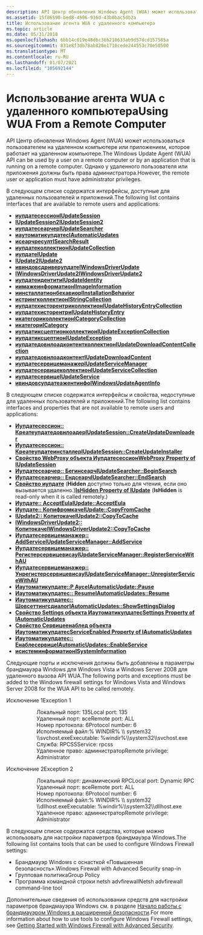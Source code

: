 ```yaml
---
description: API Центр обновления Windows Agent (WUA) может использоваться пользователем на удаленном компьютере или приложением, которое работает на удаленном компьютере. Однако у удаленного пользователя или приложения должны быть права администратора.
ms.assetid: 15f86590-bed8-4506-916d-43b0bac5db2a
title: Использование агента WUA с удаленного компьютера
ms.topic: article
ms.date: 05/31/2018
ms.openlocfilehash: 6bb14c019e48d6c36b210633ab9d57dcd157585a
ms.sourcegitcommit: 831e8f3db78ab820e1710cede244553c70e50500
ms.translationtype: MT
ms.contentlocale: ru-RU
ms.lasthandoff: 01/07/2021
ms.locfileid: "105692144"
---
```

# <a name="using-wua-from-a-remote-computer"></a><span data-ttu-id="37046-104">Использование агента WUA с удаленного компьютера</span><span class="sxs-lookup"><span data-stu-id="37046-104">Using WUA From a Remote Computer</span></span>

<span data-ttu-id="37046-105">API Центр обновления Windows Agent (WUA) может использоваться пользователем на удаленном компьютере или приложением, которое работает на удаленном компьютере.</span><span class="sxs-lookup"><span data-stu-id="37046-105">The Windows Update Agent (WUA) API can be used by a user on a remote computer or by an application that is running on a remote computer.</span></span> <span data-ttu-id="37046-106">Однако у удаленного пользователя или приложения должны быть права администратора.</span><span class="sxs-lookup"><span data-stu-id="37046-106">However, the remote user or application must have administrator privileges.</span></span>

<span data-ttu-id="37046-107">В следующем списке содержатся интерфейсы, доступные для удаленных пользователей и приложений.</span><span class="sxs-lookup"><span data-stu-id="37046-107">The following list contains interfaces that are available to remote users and applications:</span></span>

-   [<span data-ttu-id="37046-108">**иупдатесессион**</span><span class="sxs-lookup"><span data-stu-id="37046-108">**IUpdateSession**</span></span>](/windows/desktop/api/Wuapi/nn-wuapi-iupdatesession)
-   [<span data-ttu-id="37046-109">**IUpdateSession2**</span><span class="sxs-lookup"><span data-stu-id="37046-109">**IUpdateSession2**</span></span>](/windows/desktop/api/Wuapi/nn-wuapi-iupdatesession2)
-   [<span data-ttu-id="37046-110">**иупдатесеарчер**</span><span class="sxs-lookup"><span data-stu-id="37046-110">**IUpdateSearcher**</span></span>](/windows/desktop/api/Wuapi/nn-wuapi-iupdatesearcher)
-   [<span data-ttu-id="37046-111">**иаутоматикупдатес**</span><span class="sxs-lookup"><span data-stu-id="37046-111">**IAutomaticUpdates**</span></span>](/windows/desktop/api/Wuapi/nn-wuapi-iautomaticupdates)
-   [<span data-ttu-id="37046-112">**исеарчресулт**</span><span class="sxs-lookup"><span data-stu-id="37046-112">**ISearchResult**</span></span>](/windows/desktop/api/Wuapi/nn-wuapi-isearchresult)
-   [<span data-ttu-id="37046-113">**иупдатеколлектион**</span><span class="sxs-lookup"><span data-stu-id="37046-113">**IUpdateCollection**</span></span>](/windows/desktop/api/Wuapi/nn-wuapi-iupdatecollection)
-   [<span data-ttu-id="37046-114">**иупдате**</span><span class="sxs-lookup"><span data-stu-id="37046-114">**IUpdate**</span></span>](/windows/desktop/api/Wuapi/nn-wuapi-iupdate)
-   [<span data-ttu-id="37046-115">**IUpdate2**</span><span class="sxs-lookup"><span data-stu-id="37046-115">**IUpdate2**</span></span>](/windows/desktop/api/Wuapi/nn-wuapi-iupdate2)
-   [<span data-ttu-id="37046-116">**ивиндовсдриверупдате**</span><span class="sxs-lookup"><span data-stu-id="37046-116">**IWindowsDriverUpdate**</span></span>](/windows/desktop/api/Wuapi/nn-wuapi-iwindowsdriverupdate)
-   [<span data-ttu-id="37046-117">**IWindowsDriverUpdate2**</span><span class="sxs-lookup"><span data-stu-id="37046-117">**IWindowsDriverUpdate2**</span></span>](/windows/desktop/api/Wuapi/nn-wuapi-iwindowsdriverupdate2)
-   [<span data-ttu-id="37046-118">**иупдатеидентити**</span><span class="sxs-lookup"><span data-stu-id="37046-118">**IUpdateIdentity**</span></span>](/windows/desktop/api/Wuapi/nn-wuapi-iupdateidentity)
-   [<span data-ttu-id="37046-119">**иимажеинформатион**</span><span class="sxs-lookup"><span data-stu-id="37046-119">**IImageInformation**</span></span>](/windows/desktop/api/Wuapi/nn-wuapi-iimageinformation)
-   [<span data-ttu-id="37046-120">**иинсталлатионбехавиор**</span><span class="sxs-lookup"><span data-stu-id="37046-120">**IInstallationBehavior**</span></span>](/windows/desktop/api/Wuapi/nn-wuapi-iinstallationbehavior)
-   [<span data-ttu-id="37046-121">**истрингколлектион**</span><span class="sxs-lookup"><span data-stu-id="37046-121">**IStringCollection**</span></span>](/windows/desktop/api/Wuapi/nn-wuapi-istringcollection)
-   [<span data-ttu-id="37046-122">**иупдатехисторентриколлектион**</span><span class="sxs-lookup"><span data-stu-id="37046-122">**IUpdateHistoryEntryCollection**</span></span>](/windows/desktop/api/Wuapi/nn-wuapi-iupdatehistoryentrycollection)
-   [<span data-ttu-id="37046-123">**иупдатехисторентри**</span><span class="sxs-lookup"><span data-stu-id="37046-123">**IUpdateHistoryEntry**</span></span>](/windows/desktop/api/Wuapi/nn-wuapi-iupdatehistoryentry)
-   [<span data-ttu-id="37046-124">**икатегориколлектион**</span><span class="sxs-lookup"><span data-stu-id="37046-124">**ICategoryCollection**</span></span>](/windows/desktop/api/Wuapi/nn-wuapi-icategorycollection)
-   [<span data-ttu-id="37046-125">**икатегори**</span><span class="sxs-lookup"><span data-stu-id="37046-125">**ICategory**</span></span>](/windows/desktop/api/Wuapi/nn-wuapi-icategory)
-   [<span data-ttu-id="37046-126">**иупдатиксцептионколлектион**</span><span class="sxs-lookup"><span data-stu-id="37046-126">**IUpdateExceptionCollection**</span></span>](/windows/desktop/api/Wuapi/nn-wuapi-iupdateexceptioncollection)
-   [<span data-ttu-id="37046-127">**иупдатиксцептион**</span><span class="sxs-lookup"><span data-stu-id="37046-127">**IUpdateException**</span></span>](/windows/desktop/api/Wuapi/nn-wuapi-iupdateexception)
-   [<span data-ttu-id="37046-128">**иупдатедовнлоадконтентколлектион**</span><span class="sxs-lookup"><span data-stu-id="37046-128">**IUpdateDownloadContentCollection**</span></span>](/windows/desktop/api/Wuapi/nn-wuapi-iupdatedownloadcontentcollection)
-   [<span data-ttu-id="37046-129">**иупдатедовнлоадконтент**</span><span class="sxs-lookup"><span data-stu-id="37046-129">**IUpdateDownloadContent**</span></span>](/windows/desktop/api/Wuapi/nn-wuapi-iupdatedownloadcontent)
-   [<span data-ttu-id="37046-130">**иупдатесервицеманажер**</span><span class="sxs-lookup"><span data-stu-id="37046-130">**IUpdateServiceManager**</span></span>](/windows/desktop/api/Wuapi/nn-wuapi-iupdateservicemanager)
-   [<span data-ttu-id="37046-131">**иупдатесервицеколлектион**</span><span class="sxs-lookup"><span data-stu-id="37046-131">**IUpdateServiceCollection**</span></span>](/windows/desktop/api/Wuapi/nn-wuapi-iupdateservicecollection)
-   [<span data-ttu-id="37046-132">**иупдатесервице**</span><span class="sxs-lookup"><span data-stu-id="37046-132">**IUpdateService**</span></span>](/windows/desktop/api/Wuapi/nn-wuapi-iupdateservice)
-   [<span data-ttu-id="37046-133">**ивиндовсупдатеажентинфо**</span><span class="sxs-lookup"><span data-stu-id="37046-133">**IWindowsUpdateAgentInfo**</span></span>](/windows/desktop/api/Wuapi/nn-wuapi-iwindowsupdateagentinfo)

<span data-ttu-id="37046-134">В следующем списке содержатся интерфейсы и свойства, недоступные для удаленных пользователей и приложений.</span><span class="sxs-lookup"><span data-stu-id="37046-134">The following list contains interfaces and properties that are not available to remote users and applications:</span></span>

-   [<span data-ttu-id="37046-135">**Иупдатесессион:: Креатеупдатедовнлоадер**</span><span class="sxs-lookup"><span data-stu-id="37046-135">**IUpdateSession::CreateUpdateDownloader**</span></span>](/windows/desktop/api/Wuapi/nf-wuapi-iupdatesession-createupdatedownloader)
-   [<span data-ttu-id="37046-136">**Иупдатесессион:: Креатеупдатеинсталлер**</span><span class="sxs-lookup"><span data-stu-id="37046-136">**IUpdateSession::CreateUpdateInstaller**</span></span>](/windows/desktop/api/Wuapi/nf-wuapi-iupdatesession-createupdateinstaller)
-   [<span data-ttu-id="37046-137">**Свойство WebProxy объекта Иупдатесессион**</span><span class="sxs-lookup"><span data-stu-id="37046-137">**WebProxy Property of IUpdateSession**</span></span>](/windows/desktop/api/Wuapi/nf-wuapi-iupdatesession-get_webproxy)
-   [<span data-ttu-id="37046-138">**Иупдатесеарчер:: Бегинсеарч**</span><span class="sxs-lookup"><span data-stu-id="37046-138">**IUpdateSearcher::BeginSearch**</span></span>](/windows/desktop/api/Wuapi/nf-wuapi-iupdatesearcher-beginsearch)
-   [<span data-ttu-id="37046-139">**Иупдатесеарчер:: Ендсеарч**</span><span class="sxs-lookup"><span data-stu-id="37046-139">**IUpdateSearcher::EndSearch**</span></span>](/windows/desktop/api/Wuapi/nf-wuapi-iupdatesearcher-endsearch)
-   <span data-ttu-id="37046-140">[**Свойство иупдате**](/windows/desktop/api/Wuapi/nf-wuapi-iupdate-get_ishidden) (**Hidden** доступно только для чтения, если оно вызывается удаленно.)</span><span class="sxs-lookup"><span data-stu-id="37046-140">[**IsHidden Property of IUpdate**](/windows/desktop/api/Wuapi/nf-wuapi-iupdate-get_ishidden) (**IsHidden** is read-only when it is called remotely.)</span></span>
-   [<span data-ttu-id="37046-141">**Иупдате:: AcceptEula**</span><span class="sxs-lookup"><span data-stu-id="37046-141">**IUpdate::AcceptEula**</span></span>](/windows/desktop/api/Wuapi/nf-wuapi-iupdate-accepteula)
-   [<span data-ttu-id="37046-142">**Иупдате:: Копифромкаче**</span><span class="sxs-lookup"><span data-stu-id="37046-142">**IUpdate::CopyFromCache**</span></span>](/windows/desktop/api/Wuapi/nf-wuapi-iupdate-copyfromcache)
-   [<span data-ttu-id="37046-143">**IUpdate2:: Копитокаче**</span><span class="sxs-lookup"><span data-stu-id="37046-143">**IUpdate2::CopyToCache**</span></span>](/windows/desktop/api/Wuapi/nf-wuapi-iupdate2-copytocache)
-   [<span data-ttu-id="37046-144">**IWindowsDriverUpdate2:: Копитокаче**</span><span class="sxs-lookup"><span data-stu-id="37046-144">**IWindowsDriverUpdate2::CopyToCache**</span></span>](/windows/desktop/api/Wuapi/nf-wuapi-iwindowsdriverupdate2-copytocache)
-   [<span data-ttu-id="37046-145">**Иупдатесервицеманажер:: AddService**</span><span class="sxs-lookup"><span data-stu-id="37046-145">**IUpdateServiceManager::AddService**</span></span>](/windows/desktop/api/Wuapi/nf-wuapi-iupdateservicemanager-addservice)
-   [<span data-ttu-id="37046-146">**Иупдатесервицеманажер:: Регистерсервицевисау**</span><span class="sxs-lookup"><span data-stu-id="37046-146">**IUpdateServiceManager::RegisterServiceWithAU**</span></span>](/windows/desktop/api/Wuapi/nf-wuapi-iupdateservicemanager-registerservicewithau)
-   [<span data-ttu-id="37046-147">**Иупдатесервицеманажер:: Унрегистерсервицевисау**</span><span class="sxs-lookup"><span data-stu-id="37046-147">**IUpdateServiceManager::UnregisterServiceWithAU**</span></span>](/windows/desktop/api/Wuapi/nf-wuapi-iupdateservicemanager-unregisterservicewithau)
-   [<span data-ttu-id="37046-148">**Иаутоматикупдате::P Аусе**</span><span class="sxs-lookup"><span data-stu-id="37046-148">**IAutomaticUpdate::Pause**</span></span>](/windows/desktop/api/Wuapi/nf-wuapi-iautomaticupdates-pause)
-   [<span data-ttu-id="37046-149">**Иаутоматикупдатес:: Resume**</span><span class="sxs-lookup"><span data-stu-id="37046-149">**IAutomaticUpdates::Resume**</span></span>](/windows/desktop/api/Wuapi/nf-wuapi-iautomaticupdates-resume)
-   [<span data-ttu-id="37046-150">**Иаутоматикупдатес:: Шовсеттингсдиалог**</span><span class="sxs-lookup"><span data-stu-id="37046-150">**IAutomaticUpdates::ShowSettingsDialog**</span></span>](/windows/desktop/api/Wuapi/nf-wuapi-iautomaticupdates-showsettingsdialog)
-   [<span data-ttu-id="37046-151">**Свойство Settings объекта Иаутоматикупдатес**</span><span class="sxs-lookup"><span data-stu-id="37046-151">**Settings Property of IAutomaticUpdates**</span></span>](/windows/desktop/api/Wuapi/nf-wuapi-iautomaticupdates-get_settings)
-   [<span data-ttu-id="37046-152">**Свойство Сервицеенаблед объекта Иаутоматикупдатес**</span><span class="sxs-lookup"><span data-stu-id="37046-152">**ServiceEnabled Property of IAutomaticUpdates**</span></span>](/windows/desktop/api/Wuapi/nf-wuapi-iautomaticupdates-get_serviceenabled)
-   [<span data-ttu-id="37046-153">**Иаутоматикупдатес:: Енаблесервице**</span><span class="sxs-lookup"><span data-stu-id="37046-153">**IAutomaticUpdates::EnableService**</span></span>](/windows/desktop/api/Wuapi/nf-wuapi-iautomaticupdates-enableservice)
-   [<span data-ttu-id="37046-154">**исистеминформатион**</span><span class="sxs-lookup"><span data-stu-id="37046-154">**ISystemInformation**</span></span>](/windows/desktop/api/Wuapi/nn-wuapi-isysteminformation)

<span data-ttu-id="37046-155">Следующие порты и исключения должны быть добавлены в параметры брандмауэра Windows для Windows Vista и Windows Server 2008 для удаленного вызова API WUA.</span><span class="sxs-lookup"><span data-stu-id="37046-155">The following ports and exceptions must be added to the Windows firewall settings for Windows Vista and Windows Server 2008 for the WUA API to be called remotely.</span></span>

<dl> <dt>

<span data-ttu-id="37046-156"><span id="Exception_1"></span><span id="exception_1"></span><span id="EXCEPTION_1"></span>Исключение 1</span><span class="sxs-lookup"><span data-stu-id="37046-156"><span id="Exception_1"></span><span id="exception_1"></span><span id="EXCEPTION_1"></span>Exception 1</span></span>
</dt> <dd> <dl> <dd><span data-ttu-id="37046-157">Локальный порт: 135</span><span class="sxs-lookup"><span data-stu-id="37046-157">Local port: 135</span></span></dd> <dd><span data-ttu-id="37046-158">Удаленный порт: все</span><span class="sxs-lookup"><span data-stu-id="37046-158">Remote port: ALL</span></span></dd> <dd><span data-ttu-id="37046-159">Номер протокола: 6</span><span class="sxs-lookup"><span data-stu-id="37046-159">Protocol number: 6</span></span></dd> <dd><span data-ttu-id="37046-160">Исполняемый файл:% WINDIR% \\ system32 \\svchost.exe</span><span class="sxs-lookup"><span data-stu-id="37046-160">Executable: %windir%\\system32\\svchost.exe</span></span></dd> <dd><span data-ttu-id="37046-161">Служба: RPCSS</span><span class="sxs-lookup"><span data-stu-id="37046-161">Service: rpcss</span></span></dd> <dd><span data-ttu-id="37046-162">Удаленное право: администратор</span><span class="sxs-lookup"><span data-stu-id="37046-162">Remote privilege: Administrator</span></span></dd> </dl> </dd> <dt>

<span data-ttu-id="37046-163"><span id="Exception_2"></span><span id="exception_2"></span><span id="EXCEPTION_2"></span>Исключение 2</span><span class="sxs-lookup"><span data-stu-id="37046-163"><span id="Exception_2"></span><span id="exception_2"></span><span id="EXCEPTION_2"></span>Exception 2</span></span>
</dt> <dd> <dl> <dd><span data-ttu-id="37046-164">Локальный порт: динамический RPC</span><span class="sxs-lookup"><span data-stu-id="37046-164">Local port: Dynamic RPC</span></span></dd> <dd><span data-ttu-id="37046-165">Удаленный порт: все</span><span class="sxs-lookup"><span data-stu-id="37046-165">Remote port: ALL</span></span></dd> <dd><span data-ttu-id="37046-166">Номер протокола: 6</span><span class="sxs-lookup"><span data-stu-id="37046-166">Protocol number: 6</span></span></dd> <dd><span data-ttu-id="37046-167">Исполняемый файл:% WINDIR% \\ system32 \\dllhost.exe</span><span class="sxs-lookup"><span data-stu-id="37046-167">Executable: %windir%\\system32\\dllhost.exe</span></span></dd> <dd><span data-ttu-id="37046-168">Удаленное право: администратор</span><span class="sxs-lookup"><span data-stu-id="37046-168">Remote privilege: Administrator</span></span></dd> </dl> </dd> </dl>

<span data-ttu-id="37046-169">В следующем списке содержатся средства, которые можно использовать для настройки параметров брандмауэра Windows.</span><span class="sxs-lookup"><span data-stu-id="37046-169">The following list contains tools that can be used to configure Windows Firewall settings:</span></span>

-   <span data-ttu-id="37046-170">Брандмауэр Windows с оснасткой «Повышенная безопасность».</span><span class="sxs-lookup"><span data-stu-id="37046-170">Windows Firewall with Advanced Security snap-in</span></span>
-   <span data-ttu-id="37046-171">Групповая политика</span><span class="sxs-lookup"><span data-stu-id="37046-171">Group Policy</span></span>
-   <span data-ttu-id="37046-172">Программа командной строки netsh advfirewall</span><span class="sxs-lookup"><span data-stu-id="37046-172">Netsh advfirewall command-line tool</span></span>

<span data-ttu-id="37046-173">Дополнительные сведения об использовании средств для настройки параметров брандмауэра Windows см. в разделе [Начало работы с брандмауэром Windows в расширенной безопасности](/previous-versions/windows/it-pro/windows-server-2008-R2-and-2008/cc748991(v=ws.10)).</span><span class="sxs-lookup"><span data-stu-id="37046-173">For more information about how to use tools to configure Windows Firewall settings, see [Getting Started with Windows Firewall with Advanced Security](/previous-versions/windows/it-pro/windows-server-2008-R2-and-2008/cc748991(v=ws.10)).</span></span>

 

 
